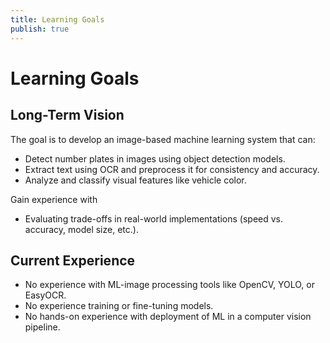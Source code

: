 ```yaml
---
title: Learning Goals
publish: true
---
```

# Learning Goals

## Long-Term Vision
The goal is to develop an image-based machine learning system that can:
- Detect number plates in images using object detection models.
- Extract text using OCR and preprocess it for consistency and accuracy.
- Analyze and classify visual features like vehicle color.

Gain experience with
- Evaluating trade-offs in real-world implementations (speed vs. accuracy, model size, etc.).
## Current Experience
- No experience with ML-image processing tools like OpenCV, YOLO, or EasyOCR.
- No experience training or fine-tuning models.
- No hands-on experience with deployment of ML in a computer vision pipeline.